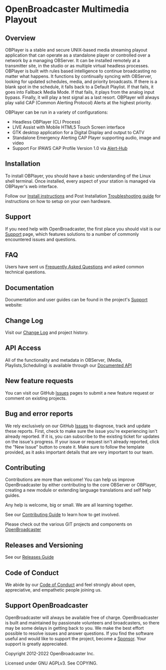 #  OpenBroadcaster Multimedia Playout

## Overview 

OBPlayer is a stable and secure UNIX-based media streaming playout application that can operate as a standalone player or controlled over a network by a managing OBServer. It can be installed remotely at a transmitter site, in the studio or as multiple virtual headless processes. OBPlayer is built with rules based intelligence to continue broadcasting no matter what happens. It functions by continually syncing with OBServer, looking for updated schedules, media, and priority broadcasts. If there is a blank spot in the schedule, it falls back to a Default Playlist. If that fails, it goes into Fallback Media Mode. If that fails, it plays from the analog input bypass. Finally, it will play a test signal as a last resort. OBPlayer will always play valid CAP (Common Alerting Protocol) Alerts at the highest priority.

OBPlayer can be run in a variety of configurations:

+ Headless OBPlayer (CLI Process)
+ LIVE Assist with Mobile HTML5 Touch Screen interface
+ GTK desktop application for a Digital Display and output to CATV
+ Standalone Emergency Alerting CAP Player supporting audio, image and video
+ Support For IPAWS CAP Profile Version 1.0 via [Alert-Hub](https://www.alert-hub.org/)

## Installation

To install OBPlayer, you should have a basic understanding of the Linux shell terminal. Once installed, every aspect of your station is managed via OBPlayer's web interface.

Follow our [Install instructions](https://github.com/openbroadcaster/obplayer/blob/main/install.txt) and Post Installation [Troubleshooting guide](https://support.openbroadcaster.com/troubleshooting#post-installation-obplayer-troubleshooting) for instructions on how to setup on your own hardware.

## Support

If you need help with OpenBroadcaster, the first place you should visit is our [Support](https://support.openbroadcaster.com/) page, which features solutions to a number of commonly encountered issues and questions.

## FAQ

Users have sent us [Frequently Asked Questions](https://openbroadcaster.com/knowledge/frequently-asked-questions) and asked common technical questions.

## Documentation

Documentation and user guides can be found in the project's [Support](https://support.openbroadcaster.com) website: 

## Change Log

Visit our [Change Log](https://openbroadcaster.com/resource/change-log) and project history.

## API Access

All of the functionality and metadata in OBServer, (Media, Playlists,Scheduling) is available through our [Documented API](https://docs.openbroadcaster.com/)

## New feature requests

You can visit our GitHub [Issues](https://github.com/openbroadcaster/obplayer/issues) pages to submit a new feature request or comment on existing projects.

## Bug and error reports

We rely exclusively on our GitHub [Issues](https://github.com/openbroadcaster/obplayer/issues) to diagnose, track and update these reports. First, check to make sure the issue you're experiencing isn't already reported. If it is, you can subscribe to the existing ticket for updates on the issue's progress. If your issue or request isn't already reported, click the "New Issue" button to create it. Make sure to follow the template provided, as it asks important details that are very important to our team.

## Contributing

Contributions are more than welcome! You can help us improve OpenBroadcaster by either contributing to the core OBServer or OBPlayer, creating a new module or extending language translations and self help guides. 

Any help is welcome, big or small. We are all learning together.

See our [Contributing Guide](https://github.com/openbroadcaster/.github/blob/main/docs/CONTRIBUTING.md) to learn how to get involved.

Please check out the various GIT projects and components on [OpenBroadcaster](https://github.com/openbroadcaster)

## Releases and Versioning

See our [Releases Guide](https://github.com/openbroadcaster/.github/blob/main/docs/RELEASES.md) 

## Code of Conduct

We abide by our [Code of Conduct](https://github.com/openbroadcaster/.github/blob/main/docs/CODE_OF_CONDUCT.md) and feel strongly about open, appreciative, and empathetic people joining us. 

## Support OpenBroadcaster

OpenBroadcaster will always be available free of charge. OpenBroadcaster is built and maintained by passionate volunteers and broadcasters, so there may be some delays in getting back to you. We make the best effort possible to resolve issues and answer questions. If you find the software useful and would like to support the project, become a [Sponsor](https://github.com/sponsors/openbroadcaster). Your support is greatly appreciated.

Copyright 2012-2022 OpenBroadcaster Inc.

Licensed under GNU AGPLv3.  See COPYING.
